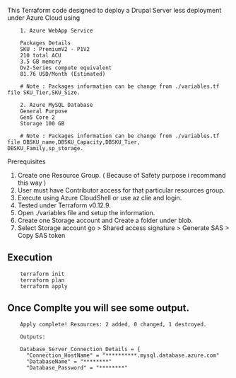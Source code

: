 This Terraform code designed to deploy a Drupal Server less deployment under Azure Cloud using 

        1. Azure WebApp Service

        Packages Details 
        SKU : PremiumV2 - P1V2
        210 total ACU
        3.5 GB memory
        Dv2-Series compute equivalent
        81.76 USD/Month (Estimated)

        # Note : Packages information can be change from ./variables.tf file SKU_Tier,SKU_Size.

        2. Azure MySQL Database
        General Purpose 
        Gen5 Core 2 
        Storage 100 GB

        # Note : Packages information can be change from ./variables.tf file DBSKU_name,DBSKU_Capacity,DBSKU_Tier,      DBSKU_Family,sp_storage.

Prerequisites
1. Create one Resource Group. ( Because of Safety purpose i recommand this way )
2. User must have Contributor access for that particular resources group. 
3. Execute using Azure CloudShell or use az clie and login.
4. Tested under Terraform v0.12.9. 
5. Open ./variables file and setup the information.
6. Create one Storage account and Create a folder under blob.
7. Select Storage account go > Shared access signature > Generate SAS > Copy SAS token

## Execution 

        terraform init
        terraform plan
        terraform apply

## Once Complte you will see some output.

        Apply complete! Resources: 2 added, 0 changed, 1 destroyed.

        Outputs:

        Database_Server_Connection_Details = {
          "Connection_HostName" = "**********.mysql.database.azure.com"
          "DatabaseName" = "********"
          "Database_Password" = "********"